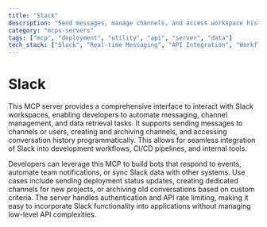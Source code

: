 ```yaml
---
title: "Slack"
description: "Send messages, manage channels, and access workspace history through the Slack API."
category: "mcps-servers"
tags: ["mcp", "deployment", "utility", "api", "server", "data"]
tech_stack: ["Slack", "Real-time Messaging", "API Integration", "Workflow Automation"]
---
```


# Slack

This MCP server provides a comprehensive interface to interact with Slack workspaces, enabling developers to automate messaging, channel management, and data retrieval tasks. It supports sending messages to channels or users, creating and archiving channels, and accessing conversation history programmatically. This allows for seamless integration of Slack into development workflows, CI/CD pipelines, and internal tools.

Developers can leverage this MCP to build bots that respond to events, automate team notifications, or sync Slack data with other systems. Use cases include sending deployment status updates, creating dedicated channels for new projects, or archiving old conversations based on custom criteria. The server handles authentication and API rate limiting, making it easy to incorporate Slack functionality into applications without managing low-level API complexities.

